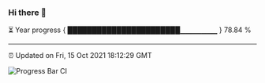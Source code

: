 ### Hi there 👋

⏳ Year progress { ███████████████████████▁▁▁▁▁▁▁ } 78.84 %

---

⏰ Updated on Fri, 15 Oct 2021 18:12:29 GMT

![Progress Bar CI](https://github.com/liununu/liununu/workflows/Progress%20Bar%20CI/badge.svg)
